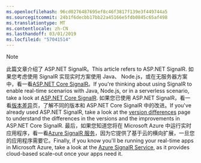 ```yaml
---
ms.openlocfilehash: 96cd0276487695ef8c46f3817f139e3f449744a5
ms.sourcegitcommit: 24b1f6decbb17bb22a45166e5fdb0845c65af498
ms.translationtype: MT
ms.contentlocale: zh-CN
ms.lasthandoff: 03/01/2019
ms.locfileid: "57041514"
---
```

> [!NOTE]
> <span data-ttu-id="4dab7-101">此篇文章介绍了 ASP.NET SignalR。</span><span class="sxs-lookup"><span data-stu-id="4dab7-101">This article refers to ASP.NET SignalR.</span></span> <span data-ttu-id="4dab7-102">如果您考虑使用 SignalR 实现实时方案使用 Java、 Node.js，或在无服务器方案中，看一看[ASP.NET Core SignalR](/aspnet/core/signalr/introduction)。</span><span class="sxs-lookup"><span data-stu-id="4dab7-102">If you're thinking about using SignalR to enable real-time scenarios with Java, Node.js, or in a serverless scenario, take a look at [ASP.NET Core SignalR](/aspnet/core/signalr/introduction).</span></span> <span data-ttu-id="4dab7-103">如果您已使用 ASP.NET SignalR，看一看[版本差异](/aspnet/core/signalr/version-differences)页，了解不同的版本和 ASP.NET Core SignalR 中的改进。</span><span class="sxs-lookup"><span data-stu-id="4dab7-103">If you've already used ASP.NET SignalR, take a look at the [version differences](/aspnet/core/signalr/version-differences) page to understand the differences in the versions and the improvements in ASP.NET Core SignalR.</span></span> <span data-ttu-id="4dab7-104">最后，如果您知道您将在 Microsoft Azure 中运行实时应用程序，看一看[Azure SignalR 服务](/azure/azure-signalr/signalr-overview)，因为它提供了基于云的横向扩展，一旦您的应用程序需要它。</span><span class="sxs-lookup"><span data-stu-id="4dab7-104">Finally, if you know you'll be running your real-time apps in Microsoft Azure, take a look at the [Azure SignalR Service](/azure/azure-signalr/signalr-overview), as it provides cloud-based scale-out once your apps need it.</span></span>